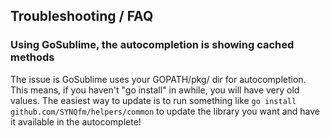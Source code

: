 ## Troubleshooting / FAQ

### Using GoSublime, the autocompletion is showing cached methods

The issue is GoSublime uses your GOPATH/pkg/ dir for autocompletion.  This means, if you haven't "go install" in awhile, you will have very old values.  The easiest way to update is to run something like `go install github.com/SYNQfm/helpers/common` to update the library you want and have it available in the autocomplete!